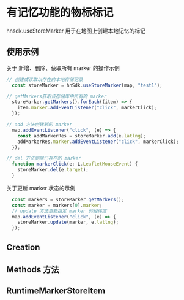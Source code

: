 # 有记忆功能的物标标记
hnsdk.useStoreMarker 用于在地图上创建本地记忆的标记
## 使用示例
关于 新增、删除、获取所有 marker 的操作示例
```js
// 创建或读取以存在的本地存储记录
  const storeMarker = hnSdk.useStoreMarker(map, "test1");

// getMarkers获取该存储库中所有的 marker
  storeMarker.getMarkers().forEach((item) => {
    item.marker.addEventListener("click", markerClick);
  });

// add 方法创建新的 marker
  map.addEventListener("click", (e) => {
    const addMarkerRes = storeMarker.add(e.latlng);
    addMarkerRes.marker.addEventListener("click", markerClick);
  });

// del 方法删除已存在的 marker
  function markerClick(e: L.LeafletMouseEvent) {
    storeMarker.del(e.target);
  }
```

关于更新 marker 状态的示例
```js
  const markers = storeMarker.getMarkers();
  const marker = markers[0].marker;
  // update 方法更新指定 marker 的经纬度
  map.addEventListener("click", (e) => {
    storeMarker.update(marker, e.latlng);
  });
```

## Creation
<UseStoreMarkerCreation />

## Methods 方法
<useStoreMarkerMethods />

<h2 id="RuntimeMarkerStoreItem">RuntimeMarkerStoreItem</h2>
<RuntimeMarkerStoreItem />